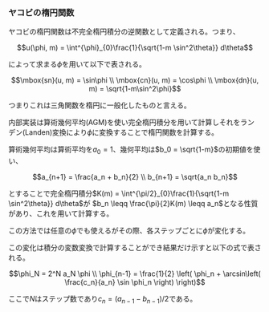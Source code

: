 ### ヤコビの楕円関数
ヤコビの楕円関数は不完全楕円積分の逆関数として定義される。つまり、
```math
u(\phi, m) = \int^{\phi}_{0}\frac{1}{\sqrt{1-m \sin^2\theta}} d\theta
```
によって求まる$\phi$を用いて以下で表される。
```math
\mbox{sn}(u, m) = \sin\phi \\
\mbox{cn}(u, m) = \cos\phi \\
\mbox{dn}(u, m) = \sqrt{1-m\sin^2\phi}
```

つまりこれは三角関数を楕円に一般化したものと言える。

内部実装は算術幾何平均(AGM)を使い完全楕円積分を用いて計算しそれをランデン(Landen)変換により$\phi$に変換することで楕円関数を計算する。

算術幾何平均は算術平均を$a_0 = 1$、幾何平均は$b_0 = \sqrt{1-m}$の初期値を使い、
```math
a_{n+1} = \frac{a_n + b_n}{2} \\
b_{n+1} = \sqrt{a_n b_n}
```
とすることで完全楕円積分$K(m) = \int^{\pi/2}_{0}\frac{1}{\sqrt{1-m \sin^2\theta}} d\theta$が
$b_n \leqq \frac{\pi}{2}K(m) \leqq a_n$となる性質があり、これを用いて計算する。

この方法では任意の$\phi$でも使えるがその際、各ステップごとに$\phi$が変化する。

この変化は積分の変数変換で計算することができ結果だけ示すと以下の式で表される。
```math
\phi_N = 2^N a_N \phi \\
\phi_{n-1} = \frac{1}{2} \left( \phi_n + \arcsin\left( \frac{c_n}{a_n} \sin \phi_n \right) \right)
```
ここで$N$はステップ数であり$c_n = (a_{n-1} - b_{n-1})/2$である。
